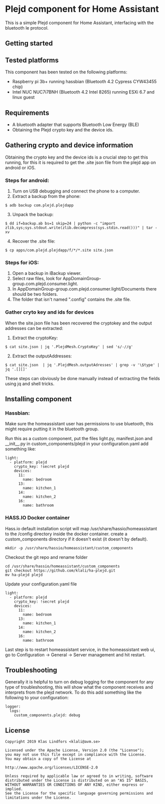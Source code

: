# Plejd component for Home Assistant

This is a simple Plejd component for Home Assistant, interfacing with the
bluetooth le protocol.

## Getting started

## Tested platforms
This component has been tested on the following platforms:
 - Raspberry pi 3b+ running hassbian (Bluetooth 4.2 Cypress CYW43455 chip)
 - Intel NUC NUC7i7BNH (Bluetooth 4.2 Intel 8265) running ESXi 6.7 and linux guest

## Requirements
* A bluetooth adapter that supports Bluetooth Low Energy (BLE)
* Obtaining the Plejd crypto key and the device ids.

## Gathering crypto and device information

Obtaining the crypto key and the device ids is a crucial step to get this
running, for this it is required to get the .site json file from the plejd app
on android or iOS.

### Steps for android:

1. Turn on USB debugging and connect the phone to a computer.
2. Extract a backup from the phone:
```
$ adb backup com.plejd.plejdapp
```
3. Unpack the backup:
```
$ dd if=backup.ab bs=1 skip=24 | python -c "import zlib,sys;sys.stdout.write(zlib.decompress(sys.stdin.read()))" | tar -xv
```
4. Recover the .site file:
```
$ cp apps/com.plejd.plejdapp/f/*/*.site site.json
```

### Steps for iOS:

1. Open a backup in iBackup viewer.
2. Select raw files, look for AppDomainGroup-group.com.plejd.consumer.light.
3. In AppDomainGroup-group.com.plejd.consumer.light/Documents there should be two folders.
4. The folder that isn't named ".config" contains the .site file.

### Gather cryto key and ids for devices

When the site.json file has been recovered the cryptokey and the output
addresses can be extracted:

1. Extract the cryptoKey:
```
$ cat site.json | jq '.PlejdMesh.CryptoKey' | sed 's/-//g'
```
2. Extract the outputAddresses:
```
$ cat site.json  | jq '.PlejdMesh.outputAdresses' | grep -v '\$type' | jq '.[][]'
```

These steps can obviously be done manually instead of extracting the fields
using jq and shell tricks.


## Installing component

### Hassbian:

Make sure the homeassistant user has permissions to use bluetooth, this might
require putting it in the bluetooth group.

Run this as a custom component, put the files light.py, manifest.json and
\_\_init\_\_.py in custom\_components/plejd in your configuration.yaml add
something like:

```
light:
  - platform: plejd
    crypto_key: !secret plejd
    devices:
      11:
        name: bedroom
      13:
        name: kitchen_1
      14:
        name: kitchen_2
      16:
        name: bathroom
```

### HASS.IO Docker container

Hass.io default installation script will map /usr/share/hassio/homeassistant to the /config directory inside the docker container.
create a custom\_components directory if it doesn't exist (it doesn't by default).
```
mkdir -p /usr/share/hassio/homeassistant/custom_components
```
Checkout the git repo and rename folder
```
cd /usr/share/hassio/homeassistant/custom_components
git checkout https://github.com/klali/ha-plejd.git
mv ha-plejd plejd
```
Update your configuration.yaml file
```
light:
  - platform: plejd
    crypto_key: !secret plejd
    devices:
      11:
        name: bedroom
      13:
        name: kitchen_1
      14:
        name: kitchen_2
      16:
        name: bathroom

```
Last step is to restart homeassistant service, in the homeassistant web ui, go to Configuration -> General -> Server management and hit restart.

## Troubleshooting

Generally it is helpful to turn on debug logging for the component for any type of troubleshooting, this will show what the component receives and interprets from the plejd network. To do this add something like the following to your configuration:
```
logger:
  logs:
    custom_components.plejd: debug
```


## License

```
Copyright 2019 Klas Lindfors <klali@avm.se>

Licensed under the Apache License, Version 2.0 (the "License");
you may not use this file except in compliance with the License.
You may obtain a copy of the License at

http://www.apache.org/licenses/LICENSE-2.0

Unless required by applicable law or agreed to in writing, software
distributed under the License is distributed on an "AS IS" BASIS,
WITHOUT WARRANTIES OR CONDITIONS OF ANY KIND, either express or implied.
See the License for the specific language governing permissions and
limitations under the License.
```
